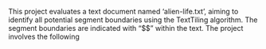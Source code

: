 This project evaluates a text document named ‘alien-life.txt’, aiming to identify all potential segment boundaries using the TextTiling algorithm. The segment boundaries are indicated with “$$” within the text. The project involves the following 